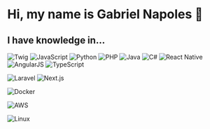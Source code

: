 # Hi, my name is Gabriel Napoles 👋

## I have knowledge in...

![Twig](https://img.shields.io/badge/Code-Twig-informational?style=flat&logo=twig&color=007e11)
![JavaScript](https://img.shields.io/badge/Code-JavaScript-informational?style=flat&logo=javascript&color=F7DF1E)
![Python](https://img.shields.io/badge/Code-Python-informational?style=flat&logo=python&color=3776AB)
![PHP](https://img.shields.io/badge/Code-PHP-informational?style=flat&logo=php&color=777BB4)
![Java](https://img.shields.io/badge/Code-Java-informational?style=flat&logo=openjdk&color=f17100)
![C#](https://img.shields.io/badge/Code-CSharp-informational?style=flat&logo=C&color=0ea500)
![React Native](https://img.shields.io/badge/Code-React-informational?style=flat&logo=react&color=64e2ff)
![AngularJS](https://img.shields.io/badge/Code-AngularJS-informational?style=flat&logo=angular&color=fe0000)
![TypeScript](https://img.shields.io/badge/Code-Typescript-informational?style=flat&logo=typescript&color=808080&logoColor=808080)  

![Laravel](https://img.shields.io/badge/Framework-Laravel-informational?style=flat&logo=laravel&color=FF2D20)
![Next.js](https://img.shields.io/badge/Framework-Next.js-informational?style=flat&logo=next.js&color=000000)  

![Docker](https://img.shields.io/badge/Deployment-Docker-informational?style=flat&logo=docker&color=000000)  

![AWS](https://img.shields.io/badge/Cloud-AWS-informational?style=flat&logo=amazon-aws&color=232F3E)  

![Linux](https://img.shields.io/badge/System-Linux-informational?style=flat&logo=linux&color=FCC624)
<!--
**gabrielnapolespe/gabrielnapolespe** is a ✨ _special_ ✨ repository because its `README.md` (this file) appears on your GitHub profile.

Here are some ideas to get you started:

- 🔭 I’m currently working on ...
- 🌱 I’m currently learning ...
- 👯 I’m looking to collaborate on ...
- 🤔 I’m looking for help with ...
- 💬 Ask me about ...
- 📫 How to reach me: ...
- 😄 Pronouns: ...
- ⚡ Fun fact: ...
-->
